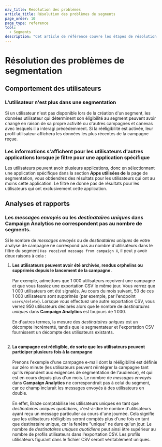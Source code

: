```yaml
---
nav_title: Résolution des problèmes
article_title: Résolution des problèmes de segments
page_order: 10
page_type: reference
tool: 
  - Segments
description: "Cet article de référence couvre les étapes de résolution des problèmes et les considérations à garder à l'esprit lors de l'utilisation des segments."
---
```


# Résolution des problèmes de segmentation

## Comportement des utilisateurs

### L'utilisateur n'est plus dans une segmentation

Si un utilisateur n'est pas disponible lors de la création d'un segment, les données utilisateur qui déterminent son éligibilité au segment peuvent avoir changé en raison de sa propre activité ou d'autres campagnes et canevas avec lesquels il a interagi précédemment. Si la rééligibilité est activée, leur profil utilisateur affichera les données les plus récentes de la campagne reçue.

### Les informations s'affichent pour les utilisateurs d'autres applications lorsque je filtre pour une application spécifique

Les utilisateurs peuvent avoir plusieurs applications, donc en sélectionnant une application spécifique dans la section **Apps utilisées de** la page de segmentation, vous obtiendrez des résultats pour les utilisateurs qui ont au moins cette application. Le filtre ne donne pas de résultats pour les utilisateurs qui ont exclusivement cette application.

## Analyses et rapports

### Les *messages envoyés* ou les *destinataires uniques* dans Campaign Analytics ne correspondent pas au nombre de segments. 

Si le nombre de *messages envoyés* ou de *destinataires uniques* de votre analyse de campagne ne correspond pas au nombre d'utilisateurs dans le filtre du segment `Has received message from campaign X`, il peut y avoir deux raisons à cela :

1. **Les utilisateurs peuvent avoir été archivés, rendus orphelins ou supprimés depuis le lancement de la campagne.**<br><br>Par exemple, admettons que 1 000 utilisateurs reçoivent une campagne et que vous fassiez une exportation CSV le même jour. Vous verrez que 1 000 utilisateurs ont été signalés. Au cours du mois suivant, 50 de ces 1 000 utilisateurs sont supprimés (par exemple, par l'endpoint `users/delete`). Lorsque vous effectuez une autre exportation CSV, vous verrez 950 utilisateurs déclarés alors que le nombre de *destinataires uniques* dans **Campaign Analytics** est toujours de 1 000.<br><br>En d'autres termes, la mesure des *destinataires uniques* est un décompte incrémenté, tandis que le segmentateur et l'exportation CSV fournissent un décompte des utilisateurs existants.<br><br>

2. **La campagne est rééligible, de sorte que les utilisateurs peuvent participer plusieurs fois à la campagne**<br><br>Prenons l'exemple d'une campagne e-mail dont la rééligibilité est définie sur zéro minute (les utilisateurs peuvent réintégrer la campagne tant qu'ils répondent aux exigences de segmentation de l'audience), et qui est en cours depuis plus d'un mois. Le nombre de *messages envoyés* dans **Campaign Analytics** ne correspondrait pas à celui du segment, car ce champ inclurait les messages envoyés à des utilisateurs en double.<br><br>En effet, Braze comptabilise les utilisateurs uniques en tant que *destinataires uniques quotidiens*, c'est-à-dire le nombre d'utilisateurs ayant reçu un message particulier au cours d'une journée. Cela signifie que les utilisateurs rééligibles seront comptés plus d'une fois en tant que destinataire unique, car la fenêtre "unique" ne dure qu'un jour. Le nombre de *destinataires uniques quotidiens* peut ainsi être supérieur au nombre de profils utilisateurs dans l'exportation CSV. Les profils utilisateurs figurant dans le fichier CSV seront véritablement uniques.